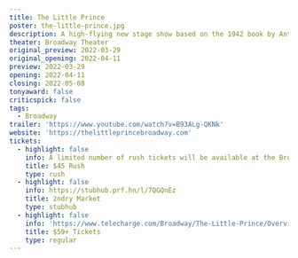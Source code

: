 ```yaml
---
title: The Little Prince
poster: the-little-prince.jpg
description: A high-flying new stage show based on the 1942 book by Antoine de Saint-Exupéry.
theater: Broadway Theater
original_preview: 2022-03-29
original_opening: 2022-04-11
preview: 2022-03-29
opening: 2022-04-11
closing: 2022-05-08
tonyaward: false
criticspick: false
tags:
  - Broadway
trailer: 'https://www.youtube.com/watch?v=B93ALg-QKNk'
website: 'https://thelittleprincebroadway.com'
tickets:
  - highlight: false
    info: A limited number of rush tickets will be available at the Broadway Theatre box office on the day of the performance. 10 AM Monday-Saturday, 12 PM Sunday; 2 tickets Per Person; Seat Locations determined at the discretion of the box office; May be partial view; Subject to daily availability.
    title: $45 Rush
    type: rush
  - highlight: false
    info: https://stubhub.prf.hn/l/7QGQnEz
    title: 2ndry Market
    type: stubhub
  - highlight: false
    info: 'https://www.telecharge.com/Broadway/The-Little-Prince/Overview'
    title: $59+ Tickets
    type: regular
---
```


